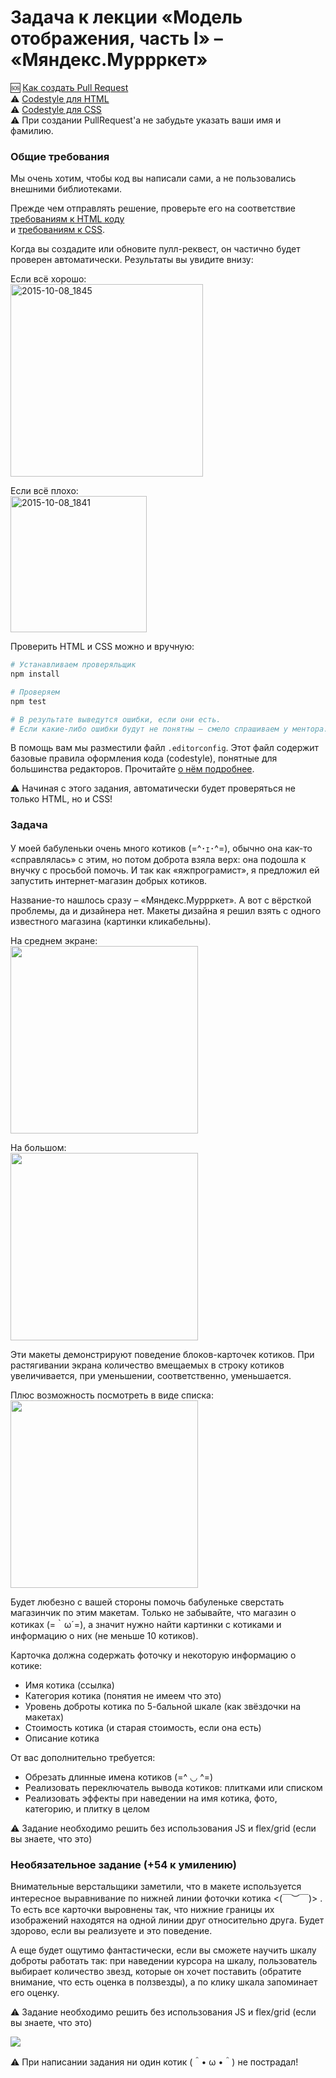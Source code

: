 # Задача к лекции «Модель отображения, часть I» – «Мяндекс.Муррркет»

:sos: [Как создать Pull Request](https://github.com/urfu-2015/guides/blob/master/how-to-pull-request.md)  
:warning: [Codestyle для HTML](https://github.com/urfu-2015/guides/blob/master/html-codestyle.md)  
:warning: [Codestyle для CSS](https://github.com/urfu-2015/guides/blob/master/css-codestyle.md)  
:warning: При создании PullRequest'а не забудьте указать ваши имя и фамилию.

### Общие требования

Мы очень хотим, чтобы код вы написали сами, а не пользовались внешними библиотеками.

Прежде чем отправлять решение, проверьте его на соответствие [требованиям к HTML коду](https://github.com/urfu-2015/guides/blob/master/html-codestyle.md)   
и [требованиям к CSS](https://github.com/urfu-2015/guides/blob/master/css-codestyle.md).

Когда вы создадите или обновите пулл-реквест, он частично будет проверен
автоматически. Результаты вы увидите внизу:

Если всё хорошо:  
<img width="308" alt="2015-10-08_1845" src="https://cloud.githubusercontent.com/assets/4534405/10368030/ccc43228-6dec-11e5-925e-47793862d13e.png">

Если всё плохо:  
<img width="218" alt="2015-10-08_1841" src="https://cloud.githubusercontent.com/assets/4534405/10367916/60487fc8-6dec-11e5-9e1d-2a1b15da2220.png">

Проверить HTML и CSS можно и вручную:
```sh
# Устанавливаем проверяльщик
npm install

# Проверяем
npm test

# В результате выведутся ошибки, если они есть.
# Если какие-либо ошибки будут не понятны – смело спрашиваем у ментора.
```

В помощь вам мы разместили файл `.editorconfig`. Этот файл содержит базовые
правила оформления кода (codestyle), понятные для большинства редакторов.
Прочитайте [о нём подробнее](https://github.com/urfu-2015/guides/blob/master/editorconfig.md).

:warning: Начиная с этого задания, автоматически будет проверяться не только HTML, но и CSS!

### Задача

У моей бабуленьки очень много котиков (=^･ｪ･^=), обычно она как-то «справлялась»
с этим, но потом доброта взяла верх: она подошла к внучку с просьбой помочь.
И так как «яжпрограмист», я предложил ей запустить интернет-магазин добрых котиков.

Название-то нашлось сразу – «Мяндекс.Муррркет». А вот с вёрсткой проблемы,
да и дизайнера нет. Макеты дизайна я решил взять с одного известного магазина
(картинки кликабельны).

На среднем экране:  
<a href="https://cloud.githubusercontent.com/assets/357689/10816073/f482985c-7e51-11e5-8dcb-bcc832f80e86.png" target="_blank">
    <img src="https://cloud.githubusercontent.com/assets/357689/10816073/f482985c-7e51-11e5-8dcb-bcc832f80e86.png" width="300">
</a>

На большом:  
<a href="https://cloud.githubusercontent.com/assets/357689/10816080/fefe442a-7e51-11e5-805a-e9f4ba9274e6.png" target="_blank">
    <img src="https://cloud.githubusercontent.com/assets/357689/10816080/fefe442a-7e51-11e5-805a-e9f4ba9274e6.png" width="300">
</a>

Эти макеты демонстрируют поведение блоков-карточек котиков.
При растягивании экрана количество вмещаемых в строку котиков увеличивается,
при уменьшении, соответственно, уменьшается.

Плюс возможность посмотреть в виде списка:  
<a href="https://cloud.githubusercontent.com/assets/357689/10817444/9dc17254-7e5b-11e5-93e7-943e04381ef6.png" target="_blank">
    <img src="https://cloud.githubusercontent.com/assets/357689/10817444/9dc17254-7e5b-11e5-93e7-943e04381ef6.png" width="300">
</a>

Будет любезно с вашей стороны помочь бабуленьке сверстать магазинчик по этим
макетам. Только не забывайте, что магазин о котиках (=｀ω´=), а значит нужно
найти картинки с котиками и информацию о них (не меньше 10 котиков).

Карточка должна содержать фоточку и некоторую информацию о котике:

* Имя котика (ссылка)
* Категория котика (понятия не имеем что это)
* Уровень доброты котика по 5-бальной шкале (как звёздочки на макетах)
* Стоимость котика (и старая стоимость, если она есть)
* Описание котика

От вас дополнительно требуется:

* Обрезать длинные имена котиков (=^ ◡ ^=)
* Реализовать переключатель вывода котиков: плитками или списком
* Реализовать эффекты при наведении на имя котика, фото,
  категорию, и плитку в целом

:warning: Задание необходимо решить без использования JS и flex/grid (если вы знаете, что это)

### Необязательное задание (+54 к умилению)

Внимательные верстальщики заметили, что в макете используется интересное выравнивание
по нижней линии фоточки котика <(￣︶￣)>	. То есть все карточки выровнены так, что нижние границы
их изображений находятся на одной линии друг относительно друга. Будет здорово, если вы
реализуете и это поведение.

А еще будет ощутимо фантастически, если вы сможете научить шкалу доброты
работать так: при наведении курсора на шкалу, пользователь
выбирает количество звезд, которые он хочет поставить (обратите внимание, что есть
оценка в ползвезды), а по клику шкала запоминает его оценку.

:warning: Задание необходимо решить без использования JS и flex/grid (если вы знаете, что это)

![](https://psv4.vk.me/c610029/u225895604/docs/eed11b867b9e/gifki-potyagushki-Kotyata-zhivnost-1364762.gif?extra=2T8NXy97aYYhQ4D-HAZeDOrS1AJDAMDGev70dVnUX4uulNpjTUwndjxC_Uo3Q9p3LekojozfqgskewshiHqS5WE0YwhkwXQ)

:warning: При написании задания ни один котик (＾• ω •＾) не пострадал!
